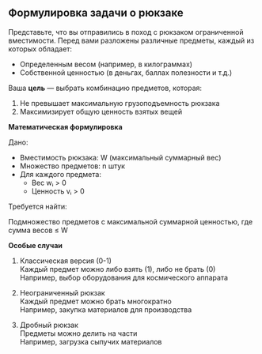 ## Формулировка задачи о рюкзаке

Представьте, что вы отправились в поход с рюкзаком ограниченной вместимости. Перед вами разложены различные предметы, каждый из которых обладает:
- Определенным весом (например, в килограммах)
- Собственной ценностью (в деньгах, баллах полезности и т.д.)


Ваша **цель** — выбрать комбинацию предметов, которая:
1. Не превышает максимальную грузоподъемность рюкзака
2. Максимизирует общую ценность взятых вещей


**Математическая формулировка**

Дано:
- Вместимость рюкзака: W (максимальный суммарный вес)
- Множество предметов: n штук
- Для каждого предмета:  
  - Вес wᵢ > 0  
  - Ценность vᵢ > 0

Требуется найти:  

Подмножество предметов с максимальной суммарной ценностью, где сумма весов ≤ W


**Особые случаи**
1. Классическая версия (0-1)  
   Каждый предмет можно либо взять (1), либо не брать (0)  
   Например, выбор оборудования для космического аппарата

2. Неограниченный рюкзак  
   Каждый предмет можно брать многократно  
   Например, закупка материалов для производства

3. Дробный рюкзак  
   Предметы можно делить на части  
   Например, загрузка сыпучих материалов
